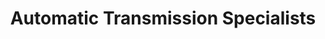 ---
title: "Automatic Transmission Specialists"
url: /nelson/automatic-transmission-specialists/
shop: car repair
---